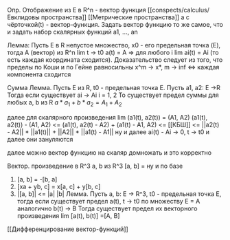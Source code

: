 Опр. Отображение из E в R^n - вектор функция
[[conspects/calculus/Евклидовы пространства]]
[[Метрические пространства]]
a с чёрточкой(t) - вектор-функция.
Задать вектор функцию то же самое, что и задать набор скалярных функций a1, ..., an

Лемма:
Пусть E в R непустое множество, x0 - его предельная точка (E), тогда A (вектор) из R^n
lim t -> t0 a(t) = A => для любого i lim ai(t) = Ai (то есть каждая координата сходится).
Доказательство следует из того, что пределы по Коши и по Гейне равносильны
x^m -> x*, m -> inf <=> каждая компонента сходится

Сумма
Лемма. Пусть E из R, t0 - предельная точка E. Пусть a1, a2: E ->R
Тогда если существует ai -> Ai i = 1, 2
То существует предел суммы для любых a, b из R
$a* a_1 + b* a_2 = A_1 + A_2$


далее для скалярного произведения
lim (a1(t), a2(t)) = (A1, A2)
(a1(t), a2(t)) - (A1, A2) <= (a1(t), a2(t) - A2) + (a1(t) - A1, A2) <= [[КБШ]] <= ||a2(t) - A2|| * ||a1(t)|| + ||A2|| * ||a1(t) - A1||
ну и далее
ai(t) - Ai -> 0, t -> t0
и далее они зануляются

далее можно вектор функцию на скаляр домножать и это корректно

Вектор. произведение в R^3
a, b из R^3
[a, b] = ну и по базе
1) [a, b] = -[b, a]
2) [xa + yb, c] = x[a, c] + y[b, c]
3) |[a, b]| <= |a| |b|
Лемма. Пусть a, b: E -> R^3, t0 - предельная точка E, тогда если существует предел a(t), t -> t0 по множеству E = A
аналогично b(t) -> B
Тогда существует предел их векторного произведения
lim [a(t), b(t)] =[A, B]

[[Дифференцирование вектор-функций]]

